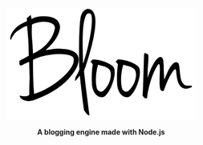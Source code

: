 
<center>

![](./_files/img/icon/bloom.png)

**A blogging engine made with Node.js**

</center>
<style>
 center {
   text-align:center;
 }
</style>
